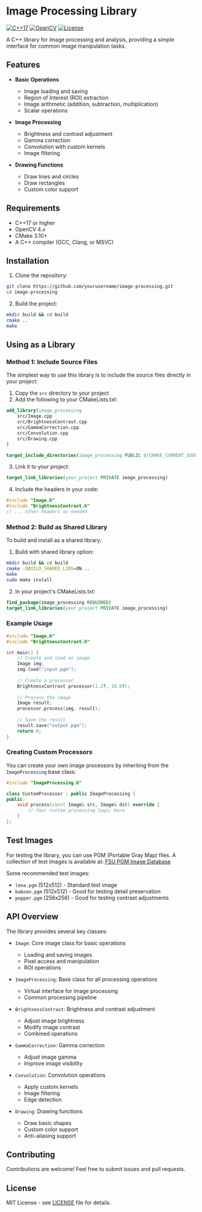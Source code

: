 # Image Processing Library

[![C++17](https://img.shields.io/badge/C%2B%2B-17-blue.svg)](https://isocpp.org/std/the-standard)
[![OpenCV](https://img.shields.io/badge/OpenCV-4.x-green.svg)](https://opencv.org/)
[![License](https://img.shields.io/badge/License-MIT-yellow.svg)](LICENSE)

A C++ library for image processing and analysis, providing a simple interface for common image manipulation tasks.

## Features

- **Basic Operations**
  - Image loading and saving
  - Region of Interest (ROI) extraction
  - Image arithmetic (addition, subtraction, multiplication)
  - Scalar operations

- **Image Processing**
  - Brightness and contrast adjustment
  - Gamma correction
  - Convolution with custom kernels
  - Image filtering

- **Drawing Functions**
  - Draw lines and circles
  - Draw rectangles
  - Custom color support

## Requirements

- C++17 or higher
- OpenCV 4.x
- CMake 3.10+
- A C++ compiler (GCC, Clang, or MSVC)

## Installation

1. Clone the repository:
```bash
git clone https://github.com/yourusername/image-processing.git
cd image-processing
```

2. Build the project:
```bash
mkdir build && cd build
cmake ..
make
```

## Using as a Library

### Method 1: Include Source Files
The simplest way to use this library is to include the source files directly in your project:

1. Copy the `src` directory to your project
2. Add the following to your CMakeLists.txt:
```cmake
add_library(image_processing
    src/Image.cpp
    src/BrightnessContrast.cpp
    src/GammaCorrection.cpp
    src/Convolution.cpp
    src/Drawing.cpp
)

target_include_directories(image_processing PUBLIC ${CMAKE_CURRENT_SOURCE_DIR}/src)
```

3. Link it to your project:
```cmake
target_link_libraries(your_project PRIVATE image_processing)
```

4. Include the headers in your code:
```cpp
#include "Image.h"
#include "BrightnessContrast.h"
// ... other headers as needed
```

### Method 2: Build as Shared Library
To build and install as a shared library:

1. Build with shared library option:
```bash
mkdir build && cd build
cmake -DBUILD_SHARED_LIBS=ON ..
make
sudo make install
```

2. In your project's CMakeLists.txt:
```cmake
find_package(image_processing REQUIRED)
target_link_libraries(your_project PRIVATE image_processing)
```

### Example Usage
```cpp
#include "Image.h"
#include "BrightnessContrast.h"

int main() {
    // Create and load an image
    Image img;
    img.load("input.pgm");
    
    // Create a processor
    BrightnessContrast processor(1.2f, 10.0f);
    
    // Process the image
    Image result;
    processor.process(img, result);
    
    // Save the result
    result.save("output.pgm");
    return 0;
}
```

### Creating Custom Processors
You can create your own image processors by inheriting from the `ImageProcessing` base class:

```cpp
#include "ImageProcessing.h"

class CustomProcessor : public ImageProcessing {
public:
    void process(const Image& src, Image& dst) override {
        // Your custom processing logic here
    }
};
```

## Test Images

For testing the library, you can use PGM (Portable Gray Map) files. A collection of test images is available at:
[FSU PGM Image Database](https://people.sc.fsu.edu/~jburkardt/data/pgma/pgma.html)

Some recommended test images:
- `lena.pgm` (512x512) - Standard test image
- `baboon.pgm` (512x512) - Good for testing detail preservation
- `pepper.pgm` (256x256) - Good for testing contrast adjustments

## API Overview

The library provides several key classes:

- `Image`: Core image class for basic operations
  - Loading and saving images
  - Pixel access and manipulation
  - ROI operations

- `ImageProcessing`: Base class for all processing operations
  - Virtual interface for image processing
  - Common processing pipeline

- `BrightnessContrast`: Brightness and contrast adjustment
  - Adjust image brightness
  - Modify image contrast
  - Combined operations

- `GammaCorrection`: Gamma correction
  - Adjust image gamma
  - Improve image visibility

- `Convolution`: Convolution operations
  - Apply custom kernels
  - Image filtering
  - Edge detection

- `Drawing`: Drawing functions
  - Draw basic shapes
  - Custom color support
  - Anti-aliasing support

## Contributing

Contributions are welcome! Feel free to submit issues and pull requests.

## License

MIT License - see [LICENSE](LICENSE) file for details. 